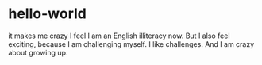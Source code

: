 # hello-world
it makes me crazy
I feel I am an English illiteracy now. But I also feel exciting, because I am challenging myself. I like challenges. And I am crazy about growing up.
